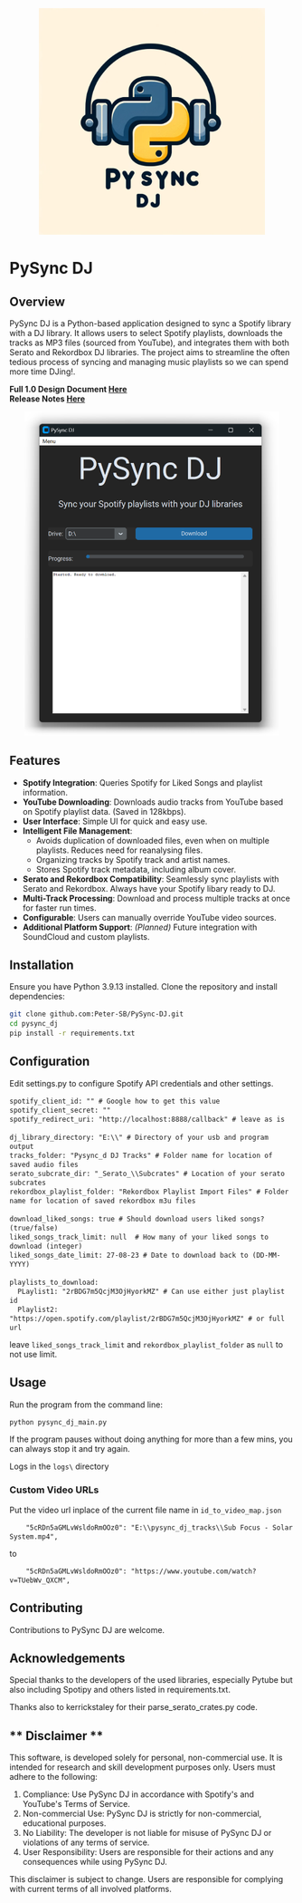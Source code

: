 
<p align="center">
  <img src='docs/DALLE_logo.png' width='400'>
</p>

# PySync DJ

## Overview
PySync DJ is a Python-based application designed to sync a Spotify library with a DJ library. It allows users to select Spotify playlists, downloads the tracks as MP3 files (sourced from YouTube), and integrates them with both Serato and Rekordbox DJ libraries. The project aims to streamline the often tedious process of syncing and managing music playlists so we can spend more time DJing!.

**Full 1.0 Design Document [Here](docs/Design%20Specification%20Document.md)**  
**Release Notes [Here](docs/Relase%20Notes.md)**

<p align="center">
  <img src='docs/Screenshot UI.png' width='450'>
</p>

## Features
- **Spotify Integration**: Queries Spotify for Liked Songs and playlist information.
- **YouTube Downloading**: Downloads audio tracks from YouTube based on Spotify playlist data. (Saved in 128kbps).
- **User Interface**: Simple UI for quick and easy use.
- **Intelligent File Management**:
  - Avoids duplication of downloaded files, even when on multiple playlists. Reduces need for reanalysing files. 
  - Organizing tracks by Spotify track and artist names. 
  - Stores Spotify track metadata, including album cover.
- **Serato and Rekordbox Compatibility**: Seamlessly sync playlists with Serato and Rekordbox. Always have your Spotify libary ready to DJ.
- **Multi-Track Processing**: Download and process multiple tracks at once for faster run times.
- **Configurable**: Users can manually override YouTube video sources.
- **Additional Platform Support**: *(Planned)* Future integration with SoundCloud and custom playlists.

## Installation
Ensure you have Python 3.9.13 installed. Clone the repository and install dependencies:
```bash
git clone github.com:Peter-SB/PySync-DJ.git
cd pysync_dj
pip install -r requirements.txt
```

## Configuration
Edit settings.py to configure Spotify API credentials and other settings.

```
spotify_client_id: "" # Google how to get this value
spotify_client_secret: ""
spotify_redirect_uri: "http://localhost:8888/callback" # leave as is

dj_library_directory: "E:\\" # Directory of your usb and program output
tracks_folder: "Pysync_d DJ Tracks" # Folder name for location of saved audio files
serato_subcrate_dir: "_Serato_\\Subcrates" # Location of your serato subcrates
rekordbox_playlist_folder: "Rekordbox Playlist Import Files" # Folder name for location of saved rekordbox m3u files

download_liked_songs: true # Should download users liked songs? (true/false)
liked_songs_track_limit: null  # How many of your liked songs to download (integer)
liked_songs_date_limit: 27-08-23 # Date to download back to (DD-MM-YYYY)

playlists_to_download:
  PLaylist1: "2rBDG7m5QcjM3OjHyorkMZ" # Can use either just playlist id
  Playlist2: "https://open.spotify.com/playlist/2rBDG7m5QcjM3OjHyorkMZ" # or full url
```
leave `liked_songs_track_limit` and `rekordbox_playlist_folder` as `null` to not use limit.

## Usage
Run the program from the command line:

```bash
python pysync_dj_main.py
```

If the program pauses without doing anything for more than a few mins, you can always stop it and try again.

Logs in the `logs\` directory 


### Custom Video URLs
Put the video url inplace of the current file name in `id_to_video_map.json`
```
    "5cRDn5aGMLvWsldoRmOOz0": "E:\\pysync_dj_tracks\\Sub Focus - Solar System.mp4",
```

to

```
    "5cRDn5aGMLvWsldoRmOOz0": "https://www.youtube.com/watch?v=TUebWv_QXCM",
```

## Contributing
Contributions to PySync DJ are welcome. 

## Acknowledgements
Special thanks to the developers of the used libraries, especially Pytube but also including Spotipy and others listed in requirements.txt.

Thanks also to kerrickstaley for their parse_serato_crates.py code.

## ** Disclaimer ** 
This software, is developed solely for personal, non-commercial use. It is intended for research and skill development purposes only. Users must adhere to the following:

1. Compliance: Use PySync DJ in accordance with Spotify's and YouTube's Terms of Service. 
2. Non-commercial Use: PySync DJ is strictly for non-commercial, educational purposes.
3. No Liability: The developer is not liable for misuse of PySync DJ or violations of any terms of service.
4. User Responsibility: Users are responsible for their actions and any consequences while using PySync DJ.

This disclaimer is subject to change. Users are responsible for complying with current terms of all involved platforms.


